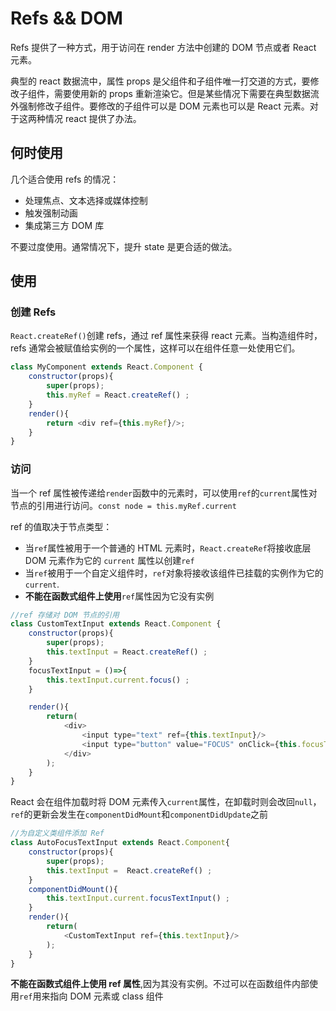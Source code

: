 # Refs && DOM

Refs 提供了一种方式，用于访问在 render 方法中创建的 DOM 节点或者 React 元素。

典型的 react 数据流中，属性 props 是父组件和子组件唯一打交道的方式，要修改子组件，需要使用新的 props 重新渲染它。但是某些情况下需要在典型数据流外强制修改子组件。要修改的子组件可以是 DOM 元素也可以是 React 元素。对于这两种情况 react 提供了办法。

## 何时使用

几个适合使用 refs 的情况：

- 处理焦点、文本选择或媒体控制
- 触发强制动画
- 集成第三方 DOM 库

不要过度使用。通常情况下，提升 state 是更合适的做法。

## 使用

### 创建 Refs

`React.createRef()`创建 refs，通过 ref 属性来获得 react 元素。当构造组件时，refs 通常会被赋值给实例的一个属性，这样可以在组件任意一处使用它们。

```js
class MyComponent extends React.Component {
    constructor(props){
        super(props);
        this.myRef = React.createRef() ;
    }
    render(){
        return <div ref={this.myRef}/>;
    }
}
```

### 访问

当一个 ref 属性被传递给`render`函数中的元素时，可以使用`ref`的`current`属性对节点的引用进行访问。`const node = this.myRef.current`

ref 的值取决于节点类型：

- 当`ref`属性被用于一个普通的 HTML 元素时，`React.createRef`将接收底层 DOM 元素作为它的 `current` 属性以创建`ref`
- 当`ref`被用于一个自定义组件时，`ref`对象将接收该组件已挂载的实例作为它的`current`.
- **不能在函数式组件上使用**`ref`属性因为它没有实例

```js
//ref 存储对 DOM 节点的引用
class CustomTextInput extends React.Component {
    constructor(props){
        super(props);
        this.textInput = React.createRef() ;
    }
    focusTextInput = ()=>{
        this.textInput.current.focus() ;
    }

    render(){
        return(
            <div>
                <input type="text" ref={this.textInput}/>
                <input type="button" value="FOCUS" onClick={this.focusTextInput}/>
            </div>
        );
    }
}
```

React 会在组件加载时将 DOM 元素传入`current`属性，在卸载时则会改回`null`，`ref`的更新会发生在`componentDidMount`和`componentDidUpdate`之前

```js
//为自定义类组件添加 Ref
class AutoFocusTextInput extends React.Component{
    constructor(props){
        super(props);
        this.textInput =  React.createRef() ;
    }
    componentDidMount(){
        this.textInput.current.focusTextInput() ;
    }
    render(){
        return(
            <CustomTextInput ref={this.textInput}/>
        );
    }
}
```

**不能在函数式组件上使用 ref 属性**,因为其没有实例。不过可以在函数组件内部使用`ref`用来指向 DOM 元素或 class 组件

